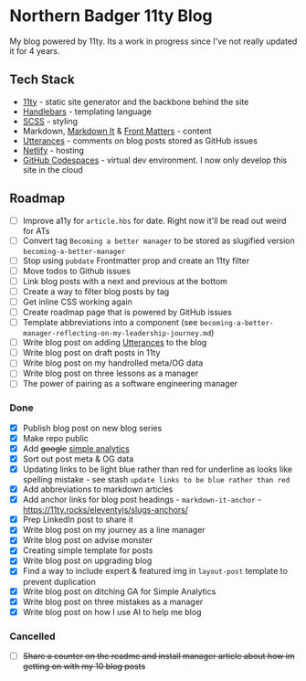 # Northern Badger 11ty Blog

My blog powered by 11ty. Its a work in progress since I've not really updated it for 4 years.

## Tech Stack

- [11ty](https://www.11ty.dev/) - static site generator and the backbone behind the site
- [Handlebars](https://handlebarsjs.com/) - templating language
- [SCSS](https://sass-lang.com/) - styling
- Markdown, [Markdown It](https://github.com/markdown-it/markdown-it) & [Front Matters](https://github.com/jxson/front-matters) - content
- [Utterances](https://utteranc.es/) - comments on blog posts stored as GitHub issues
- [Netlify](https://www.netlify.com/) - hosting
- [GitHub Codespaces](https://github.com/features/codespaces) - virtual dev environment. I now only develop this site in the cloud

## Roadmap
- [ ] Improve a11y for `article.hbs` for date. Right now it'll be read out weird for ATs
- [ ] Convert tag `Becoming a better manager` to be stored as slugified version `becoming-a-better-manager`
- [ ] Stop using `pubdate` Frontmatter prop and create an 11ty filter
- [ ] Move todos to Github issues
- [ ] Link blog posts with a next and previous at the bottom
- [ ] Create a way to filter blog posts by tag
- [ ] Get inline CSS working again
- [ ] Create roadmap page that is powered by GitHub issues
- [ ] Template abbreviations into a component (see `becoming-a-better-manager-reflecting-on-my-leadership-journey.md`)
- [ ] Write blog post on adding [Utterances](https://utteranc.es/) to the blog
- [ ] Write blog post on draft posts in 11ty
- [ ] Write blog post on my handrolled meta/OG data
- [ ] Write blog post on three lessons as a manager
- [ ] The power of pairing as a software engineering manager

### Done
- [x] Publish blog post on new blog series
- [x] Make repo public
- [x] Add ~~google~~ [simple analytics](https://www.simpleanalytics.com/)
- [x] Sort out post meta & OG data
- [x] Updating links to be light blue rather than red for underline as looks like spelling mistake - see stash `update links to be blue rather than red`
- [x] Add abbreviations to markdown articles
- [x] Add anchor links for blog post headings - `markdown-it-anchor` - https://11ty.rocks/eleventyjs/slugs-anchors/
- [x] Prep LinkedIn post to share it
- [x] Write blog post on my journey as a line manager
- [x] Write blog post on advise monster
- [x] Creating simple template for posts
- [x] Write blog post on upgrading blog
- [x] Find a way to include expert & featured img in `layout-post` template to prevent duplication
- [x] Write blog post on ditching GA for Simple Analytics
- [x] Write blog post on three mistakes as a manager
- [x] Write blog post on how I use AI to help me blog

### Cancelled
- [ ] ~~Share a counter on the readme and install manager article about how im getting on with my 10 blog posts~~
 